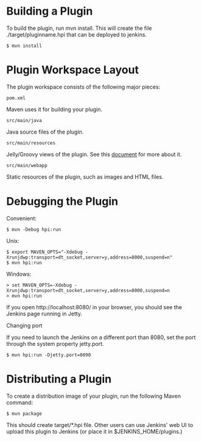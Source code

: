 Building a Plugin
=================

To build the plugin, run mvn install. This will create the file ./target/pluginname.hpi that can be deployed to jenkins.

    $ mvn install


Plugin Workspace Layout
=======================

The plugin workspace consists of the following major pieces:

    pom.xml

Maven uses it for building your plugin.

    src/main/java

Java source files of the plugin.

    src/main/resources

Jelly/Groovy views of the plugin. See this <a href="https://wiki.jenkins-ci.org/display/JENKINS/Architecture">document</a> for more about it.

    src/main/webapp

Static resources of the plugin, such as images and HTML files.


Debugging the Plugin
====================

Convenient:

    $ mvn -Debug hpi:run

Unix:

    $ export MAVEN_OPTS="-Xdebug -Xrunjdwp:transport=dt_socket,server=y,address=8000,suspend=n"
    $ mvn hpi:run


Windows:

    > set MAVEN_OPTS=-Xdebug -Xrunjdwp:transport=dt_socket,server=y,address=8000,suspend=n
    > mvn hpi:run


If you open http://localhost:8080/ in your browser, you should see the Jenkins page running in Jetty. 

Changing port

If you need to launch the Jenkins on a different port than 8080, set the port through the system property jetty.port.

    $ mvn hpi:run -Djetty.port=8090

Distributing a Plugin
====================

To create a distribution image of your plugin, run the following Maven command:

    $ mvn package

This should create target/*.hpi file. Other users can use Jenkins' web UI to upload this plugin to Jenkins (or place it in $JENKINS_HOME/plugins.)
